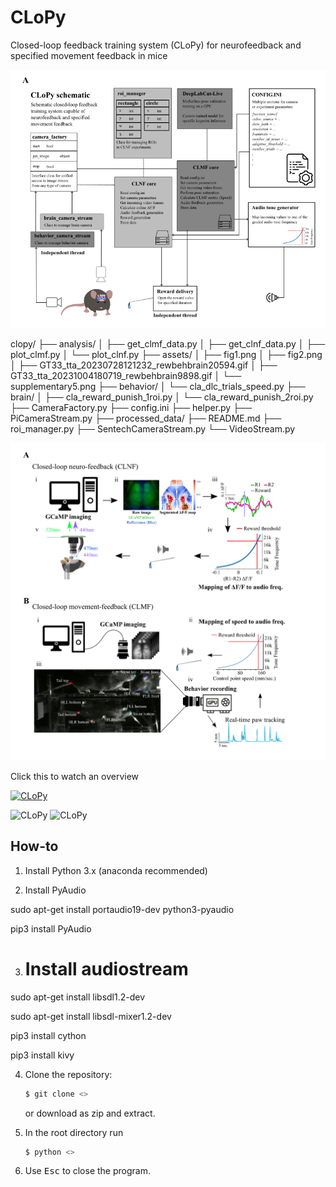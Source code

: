 # CLoPy
Closed-loop feedback training system (CLoPy) for neurofeedback and specified movement feedback in mice

![CLoPy](https://github.com/pankajkgupta/clopy/blob/main/assets/fig1.png?raw=true)


clopy/
├── analysis/
│   ├── get_clmf_data.py
│   ├── get_clnf_data.py
│   ├── plot_clmf.py
│   └── plot_clnf.py
├── assets/
│   ├── fig1.png
│   ├── fig2.png
│   ├── GT33_tta_20230728121232_rewbehbrain20594.gif
│   ├── GT33_tta_20231004180719_rewbehbrain9898.gif
│   └── supplementary5.png
├── behavior/
│   └── cla_dlc_trials_speed.py
├── brain/
│   ├── cla_reward_punish_1roi.py
│   └── cla_reward_punish_2roi.py
├── CameraFactory.py
├── config.ini
├── helper.py
├── PiCameraStream.py
├── processed_data/
├── README.md
├── roi_manager.py
├── SentechCameraStream.py
└── VideoStream.py


![CLoPy](https://github.com/pankajkgupta/clopy/blob/main/assets/fig2.png?raw=true)

Click this to watch an overview

[![CLoPy](<image path>)](<youtube URL>)

![CLoPy](https://github.com/pankajkgupta/clopy/blob/main/assets/GT33_tta_20230728121232_rewbehbrain20594.gif?raw=true)
![CLoPy](https://github.com/pankajkgupta/clopy/blob/main/assets/GT33_tta_20231004180719_rewbehbrain9898.gif?raw=true)


How-to
---------------------------

1. Install Python 3.x (anaconda recommended)

2. Install PyAudio

sudo apt-get install portaudio19-dev python3-pyaudio

pip3 install PyAudio

3. # Install audiostream
sudo apt-get install libsdl1.2-dev

sudo apt-get install libsdl-mixer1.2-dev

pip3 install cython

pip3 install kivy

4. Clone the repository:

   ```bash
   $ git clone <>
   ```

   or download as zip and extract.

5. In the root directory run

   ```bash
   $ python <>
   ```

6. Use <kbd>Esc</kbd> to close the program.

